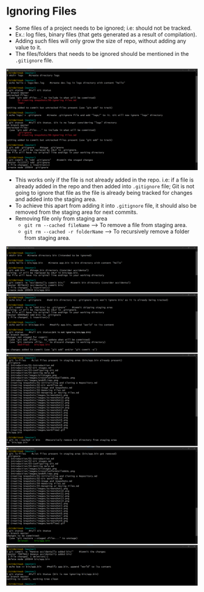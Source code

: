 # Ignoring Files
- Some files of a project needs to be ignored; i.e: should not be tracked.
- Ex.: log files, binary files (that gets generated as a result of compilation).
- Adding such files will only grow the size of repo, without adding any value to it.
- The files/folders that needs to be ignored should be mentioned in the `.gitignore` file.

![](./images/Screenshot15.png)

- This works only if the file is not already added in the repo. i.e: if a file is already added in the repo and then added into `.gitignore` file;
Git is not going to ignore that file as the file is already being tracked for changes and added into the staging area.
- To achieve this apart from adding it into `.gitignore` file, it should also be removed from the staging area for next commits.
- Removing file only from staging area
    - `git rm --cached fileName`  --> To remove a file from staging area.
    - `git rm --cached -r folderName` --> To recursively remove a folder from staging area.

![](./images/Screenshot20.png)
![](./images/Screenshot16.png)
![](./images/Screenshot17.png)
![](./images/Screenshot18.png)
![](./images/Screenshot19.png)

